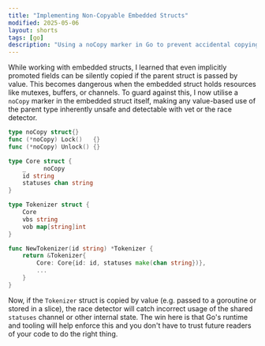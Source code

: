 ```yaml
---
title: "Implementing Non-Copyable Embedded Structs"
modified: 2025-05-06
layout: shorts
tags: [go]
description: "Using a noCopy marker in Go to prevent accidental copying of embedded structs, ensuring safe concurrent access to shared resources."
---
```


While working with embedded structs, I learned that even implicitly promoted fields can be silently copied if the parent struct is passed by value. This becomes dangerous when the embedded struct holds resources like mutexes, buffers, or channels. To guard against this, I now utilise a `noCopy` marker in the embedded struct itself, making any value-based use of the parent type inherently unsafe and detectable with vet or the race detector.

```go
type noCopy struct{}
func (*noCopy) Lock()   {}
func (*noCopy) Unlock() {}

type Core struct {
    _     noCopy
    id string
    statuses chan string
}

type Tokenizer struct {
    Core
    vbs string
    vob map[string]int
}

func NewTokenizer(id string) *Tokenizer {
    return &Tokenizer{
        Core: Core{id: id, statuses make(chan string})},
        ...
    }
}
```

Now, if the `Tokenizer` struct is copied by value (e.g. passed to a goroutine or stored in a slice), the race detector will catch incorrect usage of the shared `statuses` channel or other internal state. The win here is that Go's runtime and tooling will help enforce this and you don't have to trust future readers of your code to do the right thing.
